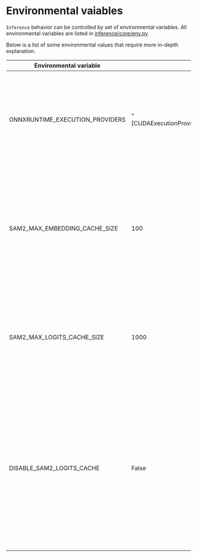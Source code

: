 # Environmental vaiables

`Inference` behavior can be controlled by set of environmental variables. All environmental variables are listed in [inference/core/env.py](inference/core/env.py)

Below is a list of some environmental values that require more in-depth explanation.

Environmental variable                     | Default                                                                  | Description
------------------------------------------ | ------------------------------------------------------------------------ | -----------
ONNXRUNTIME_EXECUTION_PROVIDERS            | "[CUDAExecutionProvider,OpenVINOExecutionProvider,CPUExecutionProvider]" | List of execution providers in priority order, warning message will be displayed if provider is not supported on user platform
SAM2_MAX_EMBEDDING_CACHE_SIZE                        | 100                                                                     | The number of sam2 embeddings that will be held in memory. The embeddings will be held in gpu memory. Each embedding takes 16777216 bytes.
SAM2_MAX_LOGITS_CACHE_SIZE                        | 1000                                                                     | The number of sam2 logits that will be held in memory. The the logits will be in cpu memory. Each logit takes 262144 bytes.
DISABLE_SAM2_LOGITS_CACHE                        | False                                                                     | If set to True, disables the caching of SAM2 logits. This can be useful for debugging or in scenarios where memory usage needs to be minimized, but may result in slower performance for repeated similar requests.
